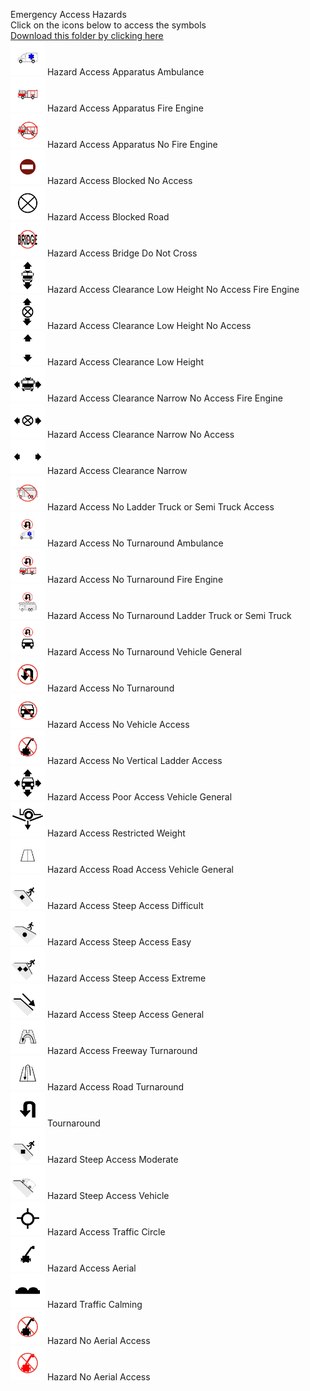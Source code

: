Emergency Access Hazards<br>Click on the icons below to access the symbols<br><a href='https://minhaskamal.github.io/DownGit/#/home?url=https://github.com/NAPSG/DHS-Symbol-Server/tree/main/dhs-symbol/assets/icons/Access%20Hazards/Emergency%20Access%20Hazards'>Download this folder by clicking here</a><br><a href='https://github.com/NAPSG/DHS-Symbol-Server/raw/main/dhs-symbol/assets/icons/Access%20Hazards/Emergency%20Access%20Hazards/icon-BAAA.svg'><img src='icon-BAAA.svg' width='55'></a> Hazard Access Apparatus Ambulance<br><a href='https://github.com/NAPSG/DHS-Symbol-Server/raw/main/dhs-symbol/assets/icons/Access%20Hazards/Emergency%20Access%20Hazards/icon-BAAB.svg'><img src='icon-BAAB.svg' width='55'></a> Hazard Access Apparatus Fire Engine<br><a href='https://github.com/NAPSG/DHS-Symbol-Server/raw/main/dhs-symbol/assets/icons/Access%20Hazards/Emergency%20Access%20Hazards/icon-BAAC.svg'><img src='icon-BAAC.svg' width='55'></a> Hazard Access Apparatus No Fire Engine<br><a href='https://github.com/NAPSG/DHS-Symbol-Server/raw/main/dhs-symbol/assets/icons/Access%20Hazards/Emergency%20Access%20Hazards/icon-BAAD.svg'><img src='icon-BAAD.svg' width='55'></a> Hazard Access Blocked No Access<br><a href='https://github.com/NAPSG/DHS-Symbol-Server/raw/main/dhs-symbol/assets/icons/Access%20Hazards/Emergency%20Access%20Hazards/icon-BAAE.svg'><img src='icon-BAAE.svg' width='55'></a> Hazard Access Blocked Road<br><a href='https://github.com/NAPSG/DHS-Symbol-Server/raw/main/dhs-symbol/assets/icons/Access%20Hazards/Emergency%20Access%20Hazards/icon-BAAF.svg'><img src='icon-BAAF.svg' width='55'></a> Hazard Access Bridge Do Not Cross<br><a href='https://github.com/NAPSG/DHS-Symbol-Server/raw/main/dhs-symbol/assets/icons/Access%20Hazards/Emergency%20Access%20Hazards/icon-BAAG.svg'><img src='icon-BAAG.svg' width='55'></a> Hazard Access Clearance Low Height No Access Fire Engine<br><a href='https://github.com/NAPSG/DHS-Symbol-Server/raw/main/dhs-symbol/assets/icons/Access%20Hazards/Emergency%20Access%20Hazards/icon-BAAH.svg'><img src='icon-BAAH.svg' width='55'></a> Hazard Access Clearance Low Height No Access<br><a href='https://github.com/NAPSG/DHS-Symbol-Server/raw/main/dhs-symbol/assets/icons/Access%20Hazards/Emergency%20Access%20Hazards/icon-BAAI.svg'><img src='icon-BAAI.svg' width='55'></a> Hazard Access Clearance Low Height<br><a href='https://github.com/NAPSG/DHS-Symbol-Server/raw/main/dhs-symbol/assets/icons/Access%20Hazards/Emergency%20Access%20Hazards/icon-BAAJ.svg'><img src='icon-BAAJ.svg' width='55'></a> Hazard Access Clearance Narrow No Access Fire Engine<br><a href='https://github.com/NAPSG/DHS-Symbol-Server/raw/main/dhs-symbol/assets/icons/Access%20Hazards/Emergency%20Access%20Hazards/icon-BAAK.svg'><img src='icon-BAAK.svg' width='55'></a> Hazard Access Clearance Narrow No Access<br><a href='https://github.com/NAPSG/DHS-Symbol-Server/raw/main/dhs-symbol/assets/icons/Access%20Hazards/Emergency%20Access%20Hazards/icon-BAAL.svg'><img src='icon-BAAL.svg' width='55'></a> Hazard Access Clearance Narrow<br><a href='https://github.com/NAPSG/DHS-Symbol-Server/raw/main/dhs-symbol/assets/icons/Access%20Hazards/Emergency%20Access%20Hazards/icon-BAAM.svg'><img src='icon-BAAM.svg' width='55'></a> Hazard Access No Ladder Truck or Semi Truck Access<br><a href='https://github.com/NAPSG/DHS-Symbol-Server/raw/main/dhs-symbol/assets/icons/Access%20Hazards/Emergency%20Access%20Hazards/icon-BAAN.svg'><img src='icon-BAAN.svg' width='55'></a> Hazard Access No Turnaround Ambulance<br><a href='https://github.com/NAPSG/DHS-Symbol-Server/raw/main/dhs-symbol/assets/icons/Access%20Hazards/Emergency%20Access%20Hazards/icon-BAAO.svg'><img src='icon-BAAO.svg' width='55'></a> Hazard Access No Turnaround Fire Engine<br><a href='https://github.com/NAPSG/DHS-Symbol-Server/raw/main/dhs-symbol/assets/icons/Access%20Hazards/Emergency%20Access%20Hazards/icon-BAAP.svg'><img src='icon-BAAP.svg' width='55'></a> Hazard Access No Turnaround Ladder Truck or Semi Truck<br><a href='https://github.com/NAPSG/DHS-Symbol-Server/raw/main/dhs-symbol/assets/icons/Access%20Hazards/Emergency%20Access%20Hazards/icon-BAAQ.svg'><img src='icon-BAAQ.svg' width='55'></a> Hazard Access No Turnaround Vehicle General<br><a href='https://github.com/NAPSG/DHS-Symbol-Server/raw/main/dhs-symbol/assets/icons/Access%20Hazards/Emergency%20Access%20Hazards/icon-BAAR.svg'><img src='icon-BAAR.svg' width='55'></a> Hazard Access No Turnaround<br><a href='https://github.com/NAPSG/DHS-Symbol-Server/raw/main/dhs-symbol/assets/icons/Access%20Hazards/Emergency%20Access%20Hazards/icon-BAAS.svg'><img src='icon-BAAS.svg' width='55'></a> Hazard Access No Vehicle Access<br><a href='https://github.com/NAPSG/DHS-Symbol-Server/raw/main/dhs-symbol/assets/icons/Access%20Hazards/Emergency%20Access%20Hazards/icon-BAAT.svg'><img src='icon-BAAT.svg' width='55'></a> Hazard Access No Vertical Ladder Access<br><a href='https://github.com/NAPSG/DHS-Symbol-Server/raw/main/dhs-symbol/assets/icons/Access%20Hazards/Emergency%20Access%20Hazards/icon-BAAU.svg'><img src='icon-BAAU.svg' width='55'></a> Hazard Access Poor Access Vehicle General<br><a href='https://github.com/NAPSG/DHS-Symbol-Server/raw/main/dhs-symbol/assets/icons/Access%20Hazards/Emergency%20Access%20Hazards/icon-BAAV.svg'><img src='icon-BAAV.svg' width='55'></a> Hazard Access Restricted Weight<br><a href='https://github.com/NAPSG/DHS-Symbol-Server/raw/main/dhs-symbol/assets/icons/Access%20Hazards/Emergency%20Access%20Hazards/icon-BAAW.svg'><img src='icon-BAAW.svg' width='55'></a> Hazard Access Road Access Vehicle General<br><a href='https://github.com/NAPSG/DHS-Symbol-Server/raw/main/dhs-symbol/assets/icons/Access%20Hazards/Emergency%20Access%20Hazards/icon-BAAX.svg'><img src='icon-BAAX.svg' width='55'></a> Hazard Access Steep Access Difficult<br><a href='https://github.com/NAPSG/DHS-Symbol-Server/raw/main/dhs-symbol/assets/icons/Access%20Hazards/Emergency%20Access%20Hazards/icon-BAAY.svg'><img src='icon-BAAY.svg' width='55'></a> Hazard Access Steep Access Easy<br><a href='https://github.com/NAPSG/DHS-Symbol-Server/raw/main/dhs-symbol/assets/icons/Access%20Hazards/Emergency%20Access%20Hazards/icon-BAAZ.svg'><img src='icon-BAAZ.svg' width='55'></a> Hazard Access Steep Access Extreme<br><a href='https://github.com/NAPSG/DHS-Symbol-Server/raw/main/dhs-symbol/assets/icons/Access%20Hazards/Emergency%20Access%20Hazards/icon-BABA.svg'><img src='icon-BABA.svg' width='55'></a> Hazard Access Steep Access General<br><a href='https://github.com/NAPSG/DHS-Symbol-Server/raw/main/dhs-symbol/assets/icons/Access%20Hazards/Emergency%20Access%20Hazards/icon-BABB.svg'><img src='icon-BABB.svg' width='55'></a> Hazard Access Freeway Turnaround<br><a href='https://github.com/NAPSG/DHS-Symbol-Server/raw/main/dhs-symbol/assets/icons/Access%20Hazards/Emergency%20Access%20Hazards/icon-BABC.svg'><img src='icon-BABC.svg' width='55'></a> Hazard Access Road Turnaround<br><a href='https://github.com/NAPSG/DHS-Symbol-Server/raw/main/dhs-symbol/assets/icons/Access%20Hazards/Emergency%20Access%20Hazards/icon-BABD.svg'><img src='icon-BABD.svg' width='55'></a> Tournaround<br><a href='https://github.com/NAPSG/DHS-Symbol-Server/raw/main/dhs-symbol/assets/icons/Access%20Hazards/Emergency%20Access%20Hazards/icon-BABE.svg'><img src='icon-BABE.svg' width='55'></a> Hazard Steep Access Moderate<br><a href='https://github.com/NAPSG/DHS-Symbol-Server/raw/main/dhs-symbol/assets/icons/Access%20Hazards/Emergency%20Access%20Hazards/icon-BABF.svg'><img src='icon-BABF.svg' width='55'></a> Hazard Steep Access Vehicle<br><a href='https://github.com/NAPSG/DHS-Symbol-Server/raw/main/dhs-symbol/assets/icons/Access%20Hazards/Emergency%20Access%20Hazards/icon-BABG.svg'><img src='icon-BABG.svg' width='55'></a> Hazard Access Traffic Circle<br><a href='https://github.com/NAPSG/DHS-Symbol-Server/raw/main/dhs-symbol/assets/icons/Access%20Hazards/Emergency%20Access%20Hazards/icon-BABH.svg'><img src='icon-BABH.svg' width='55'></a> Hazard Access Aerial<br><a href='https://github.com/NAPSG/DHS-Symbol-Server/raw/main/dhs-symbol/assets/icons/Access%20Hazards/Emergency%20Access%20Hazards/icon-BABI.svg'><img src='icon-BABI.svg' width='55'></a> Hazard Traffic Calming<br><a href='https://github.com/NAPSG/DHS-Symbol-Server/raw/main/dhs-symbol/assets/icons/Access%20Hazards/Emergency%20Access%20Hazards/icon-BABJ.svg'><img src='icon-BABJ.svg' width='55'></a> Hazard No Aerial Access<br><a href='https://github.com/NAPSG/DHS-Symbol-Server/raw/main/dhs-symbol/assets/icons/Access%20Hazards/Emergency%20Access%20Hazards/icon-BABK.svg'><img src='icon-BABK.svg' width='55'></a> Hazard No Aerial Access<br>